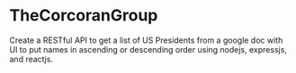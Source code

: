 # TheCorcoranGroup
 Create a RESTful API to get a list of US Presidents from a google doc with UI to put names in ascending or descending order using nodejs, expressjs, and reactjs.
